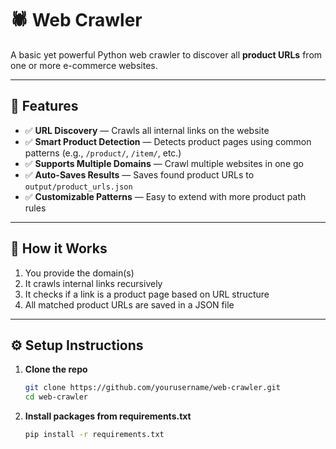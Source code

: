 # 🕷️ Web Crawler

A basic yet powerful Python web crawler to discover all **product URLs** from one or more e-commerce websites.

---

## 🚀 Features

- ✅ **URL Discovery** — Crawls all internal links on the website
- ✅ **Smart Product Detection** — Detects product pages using common patterns (e.g., `/product/`, `/item/`, etc.)
- ✅ **Supports Multiple Domains** — Crawl multiple websites in one go
- ✅ **Auto-Saves Results** — Saves found product URLs to `output/product_urls.json`
- ✅ **Customizable Patterns** — Easy to extend with more product path rules

---

## 🧠 How it Works

1. You provide the domain(s)
2. It crawls internal links recursively
3. It checks if a link is a product page based on URL structure
4. All matched product URLs are saved in a JSON file

---

## ⚙️ Setup Instructions

1. **Clone the repo**
   ```bash
   git clone https://github.com/yourusername/web-crawler.git
   cd web-crawler
2. **Install packages from requirements.txt**
    ```bash
    pip install -r requirements.txt